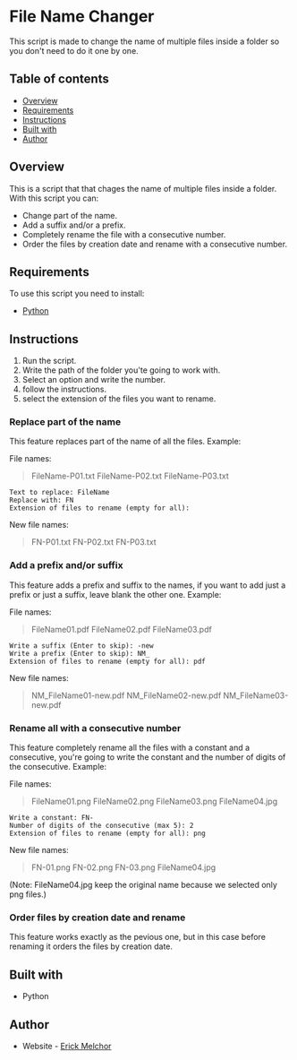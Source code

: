 # File Name Changer

This script is made to change the name of multiple files inside a folder so you don't need to do it one by one.

## Table of contents

- [Overview](#overview)
- [Requirements](#requirements)
- [Instructions](#instructions)
- [Built with](#built-with)
- [Author](#author)


## Overview

This is a script that that chages the name of multiple files inside a folder. 
With this script you can: 
- Change part of the name.
- Add a suffix and/or a prefix.
- Completely rename the file with a consecutive number.
- Order the files by creation date and rename with a consecutive number.


## Requirements

To use this script you need to install:

- [Python](https://www.python.org/downloads/)

## Instructions

1. Run the script.
2. Write the path of the folder you'te going to work with.
3. Select an option and write the number.
4. follow the instructions.
5. select the extension of the files you want to rename.

### Replace part of the name
This feature replaces part of the name of all the files.
Example:

File names:

> FileName-P01.txt
> FileName-P02.txt
> FileName-P03.txt

    Text to replace: FileName
    Replace with: FN
    Extension of files to rename (empty for all):

New file names:

> FN-P01.txt
> FN-P02.txt
> FN-P03.txt

### Add a prefix and/or suffix

This feature adds a prefix and suffix to the names, if you want to add just a prefix or just a suffix, leave blank the other one.
Example:

File names:

> FileName01.pdf
> FileName02.pdf
> FileName03.pdf

    Write a suffix (Enter to skip): -new
    Write a prefix (Enter to skip): NM_
    Extension of files to rename (empty for all): pdf

New file names:

> NM_FileName01-new.pdf
> NM_FileName02-new.pdf
> NM_FileName03-new.pdf

### Rename all with a consecutive number

This feature completely rename all the files with a constant and a consecutive, you're going to write the constant and the number of digits of the consecutive.
Example:

File names:

> FileName01.png
> FileName02.png
> FileName03.png
> FileName04.jpg

    Write a constant: FN-
    Number of digits of the consecutive (max 5): 2
    Extension of files to rename (empty for all): png

New file names:

> FN-01.png
> FN-02.png
> FN-03.png
> FileName04.jpg

(Note: FileName04.jpg keep the original name because we selected only png files.)

### Order files by creation date and rename

This feature works exactly as the pevious one, but in this case before renaming it orders the files by creation date.

## Built with

- Python

## Author

- Website - [Erick Melchor](https://github.com/Melchor16)

